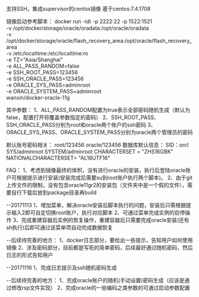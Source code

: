 支持SSH，集成supervisor的centos镜像
基于centos:7.4.1708

镜像启动参考脚本：
docker run -idt -p 2222:22 -p 1522:1521 \
 -v /opt/docker/storage/oracle/oradata:/opt/oracle/oradata \
 -v /opt/docker/storage/oracle/flash_recovery_area:/opt/oracle/flash_recovery_area \
 -v /etc/localtime:/etc/localtime:ro \
 -e TZ="Asia/Shanghai" \
 -e ALL_PASS_RANDOM=false \
 -e SSH_ROOT_PASS=123456 \
 -e SSH_ORACLE_PASS=123456 \
 -e ORACLE_SYS_PASS=adminroot \
 -e ORACLE_SYSTEM_PASS=adminroot \
 wanxin/docker-oracle-11g

其中参数：
1、ALL_PASS_RANDOM配置为true表示全部密码随机生成（默认为false，配置打开将覆盖参数指定的密码）
2、SSH_ROOT_PASS、SSH_ORACLE_PASS分别为root和oracle两个账户的ssh密码
3、ORACLE_SYS_PASS、ORACLE_SYSTEM_PASS分别为oracle两个管理员的密码

默认账号密码相关：
root/123456
oracle/123456
数据库默认信息：
SID：orcl
SYS/adminroot
SYSTEM/adminroot
CHARACTERSET = "ZHS16GBK"
NATIONALCHARACTERSET= "AL16UTF16"


FAQ：
1、考虑到镜像最终的体积，没有进行oracle的安装，执行后登陆oracle账户可根据提示进行安装(安装完成后需要su到root账户执行两个脚本)。
2、由于git上传文件的限制，没有包含oracle11gr2的安装包（文件夹中是一个假的文件），需要自行下载后放到package目录再build


--20171113
1、增加菜单，解决oracle安装后脚本执行的问题，安装后只需根据提示输入2即可自定切换root账户，执行对应脚本
2、可通过菜单完成实例的启停操作
3、完成重建容器后实例的恢复操作，重建容器后只需要完成oracle安装(还有sh执行)后即可通过该菜单项自动完成数据恢复

--后续待完善的地方：
1、docker日志部分，要给出一些提示，告知用户如何使用镜像
2、涉及密码部分，目前都是写死的简单密码，后续最好通过随机密码，然后日志的形式告知用户

--20171116
1、完成日志提示及ssh随机密码生成

--后续待完善的地方：
1、完成oracle账户的随机(手动设置)密码生成（应该是通过修改rsp文件实现）
2、完成oracle的一些编码之类参数的可通过启动参数配置